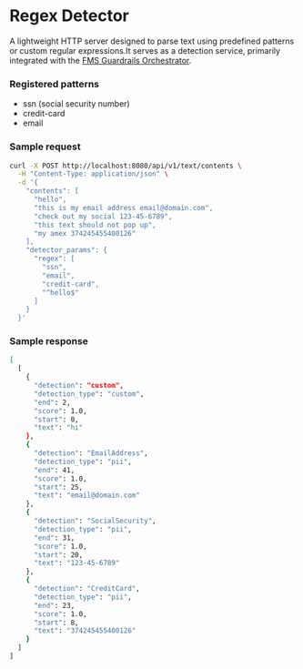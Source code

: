 # Regex Detector

A lightweight HTTP server designed to parse text using predefined patterns or custom regular expressions.It serves as a detection service, primarily integrated with the [FMS Guardrails Orchestrator](https://github.com/foundation-model-stack/fms-guardrails-orchestrator).

### Registered patterns
- ssn (social security number)
- credit-card
- email

### Sample request
```bash
curl -X POST http://localhost:8080/api/v1/text/contents \
  -H "Content-Type: application/json" \
  -d '{
    "contents": [
      "hello", 
      "this is my email address email@domain.com", 
      "check out my social 123-45-6789", 
      "this text should not pop up", 
      "my amex 374245455400126"
    ], 
    "detector_params": {
      "regex": [
        "ssn", 
        "email", 
        "credit-card", 
        "^hello$"
      ]
    }
  }'
```

### Sample response
```bash
[
  [
    {
      "detection": "custom",
      "detection_type": "custom",
      "end": 2,
      "score": 1.0,
      "start": 0,
      "text": "hi"
    },
    {
      "detection": "EmailAddress",
      "detection_type": "pii",
      "end": 41,
      "score": 1.0,
      "start": 25,
      "text": "email@domain.com"
    },
    {
      "detection": "SocialSecurity",
      "detection_type": "pii",
      "end": 31,
      "score": 1.0,
      "start": 20,
      "text": "123-45-6789"
    },
    {
      "detection": "CreditCard",
      "detection_type": "pii",
      "end": 23,
      "score": 1.0,
      "start": 8,
      "text": "374245455400126"
    }
  ]
]
```
